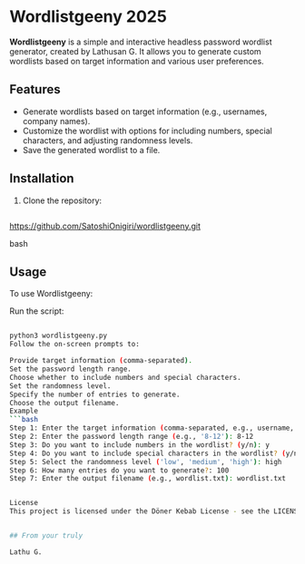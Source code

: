 # Wordlistgeeny 2025

**Wordlistgeeny** is a simple and interactive headless password wordlist generator, created by Lathusan G. It allows you to generate custom wordlists based on target information and various user preferences.

## Features

- Generate wordlists based on target information (e.g., usernames, company names).
- Customize the wordlist with options for including numbers, special characters, and adjusting randomness levels.
- Save the generated wordlist to a file.

## Installation

1. Clone the repository:
   ```bash
 https://github.com/SatoshiOnigiri/wordlistgeeny.git

 bash

## Usage
To use Wordlistgeeny:

Run the script:

   ```bash

python3 wordlistgeeny.py
Follow the on-screen prompts to:

Provide target information (comma-separated).
Set the password length range.
Choose whether to include numbers and special characters.
Set the randomness level.
Specify the number of entries to generate.
Choose the output filename.
Example
   ```bash
Step 1: Enter the target information (comma-separated, e.g., username, company, etc.): johndoe,companyxyz
Step 2: Enter the password length range (e.g., '8-12'): 8-12
Step 3: Do you want to include numbers in the wordlist? (y/n): y
Step 4: Do you want to include special characters in the wordlist? (y/n): y
Step 5: Select the randomness level ('low', 'medium', 'high'): high
Step 6: How many entries do you want to generate?: 100
Step 7: Enter the output filename (e.g., wordlist.txt): wordlist.txt


License
This project is licensed under the Döner Kebab License - see the LICENSE file for details.


## From your truly 

Lathu G.
